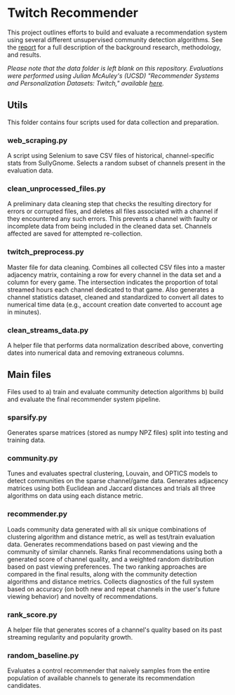 # Twitch Recommender

This project outlines efforts to build and evaluate a recommendation system using several different unsupervised community detection algorithms. 
See the [report](https://github.com/champioz/twitchrecommender/blob/main/report.pdf) for a full description of the background research, methodology, and results.

_Please note that the data folder is left blank on this repository. Evaluations were performed using Julian McAuley's (UCSD) "Recommender Systems and Personalization_
_Datasets: Twitch," available [here](https://cseweb.ucsd.edu/~jmcauley/datasets.html)._

## Utils

This folder contains four scripts used for data collection and preparation.

### web_scraping.py

A script using Selenium to save CSV files of historical, channel-specific stats from SullyGnome. Selects a random subset of channels present in the 
evaluation data.

### clean_unprocessed_files.py

A preliminary data cleaning step that checks the resulting directory for errors or corrupted files, and deletes all files associated with a channel
if they encountered any such errors. This prevents a channel with faulty or incomplete data from being included in the cleaned data set. Channels
affected are saved for attempted re-collection.

### twitch_preprocess.py

Master file for data cleaning. Combines all collected CSV files into a master adjacency matrix, containing a row for every channel in the data set and
a column for every game. The intersection indicates the proportion of total streamed hours each channel dedicated to that game. Also generates a channel
statistics dataset, cleaned and standardized to convert all dates to numerical time data (e.g., account creation date converted to account age in minutes).

### clean_streams_data.py

A helper file that performs data normalization described above, converting dates into numerical data and removing extraneous columns.

## Main files

Files used to a) train and evaluate community detection algorithms b) build and evaluate the final recommender system pipeline.

### sparsify.py

Generates sparse matrices (stored as numpy NPZ files) split into testing and training data.

### community.py 

Tunes and evaluates spectral clustering, Louvain, and OPTICS models to detect communities on the sparse channel/game data. Generates adjacency matrices
using both Euclidean and Jaccard distances and trials all three algorithms on data using each distance metric. 

### recommender.py

Loads community data generated with all six unique combinations of clustering algorithm and distance metric, as well as test/train evaluation data. Generates
recommendations based on past viewing and the community of similar channels. Ranks final recommendations using both a generated score of channel
quality, and a weighted random distribution based on past viewing preferences. The two ranking approaches are compared in the final results, along with the
community detection algorithms and distance metrics. Collects diagnostics of the full system based on accuracy (on both new and repeat channels in the user's
future viewing behavior) and novelty of recommendations.

### rank_score.py

A helper file that generates scores of a channel's quality based on its past streaming regularity and popularity growth.

### random_baseline.py

Evaluates a control recommender that naively samples from the entire population of available channels to generate its recommendation candidates.



